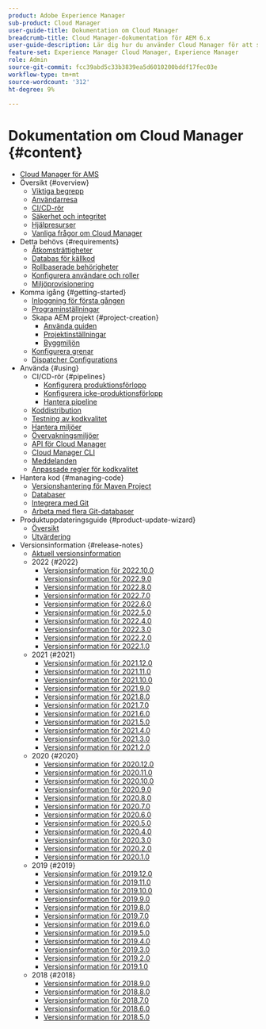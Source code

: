 ```yaml
---
product: Adobe Experience Manager
sub-product: Cloud Manager
user-guide-title: Dokumentation om Cloud Manager
breadcrumb-title: Cloud Manager-dokumentation för AEM 6.x
user-guide-description: Lär dig hur du använder Cloud Manager för att självhantera Adobe Experience Manager för AMS i molnet.
feature-set: Experience Manager Cloud Manager, Experience Manager
role: Admin
source-git-commit: fcc39abd5c33b3839ea5d6010200bddf17fec03e
workflow-type: tm+mt
source-wordcount: '312'
ht-degree: 9%

---
```



# Dokumentation om Cloud Manager {#content}

+ [Cloud Manager för AMS](introduction.md)
+ Översikt {#overview}
   + [Viktiga begrepp](overview/key-concepts.md)
   + [Användarresa](overview/user-journey.md)
   + [CI/CD-rör](overview/ci-cd-pipelines.md)
   + [Säkerhet och integritet](overview/security-and-privacy.md)
   + [Hjälpresurser](overview/help-resources.md)
   + [Vanliga frågor om Cloud Manager](overview/faqs.md)
+ Detta behövs {#requirements}
   + [Åtkomsträttigheter](requirements/access-rights.md)
   + [Databas för källkod](requirements/source-code-repository.md)
   + [Rollbaserade behörigheter](requirements/role-based-permissions.md)
   + [Konfigurera användare och roller](requirements/users-and-roles.md)
   + [Miljöprovisionering](requirements/environment-provisioning.md)
+ Komma igång {#getting-started}
   + [Inloggning för första gången](getting-started/first-time-login.md)
   + [Programinställningar](getting-started/program-setup.md)
   + Skapa AEM projekt {#project-creation}
      + [Använda guiden](getting-started/using-the-wizard.md)
      + [Projektinställningar](getting-started/project-setup.md)
      + [Byggmiljön](getting-started/build-environment.md)
   + [Konfigurera grenar](getting-started/configuring-branches.md)
   + [Dispatcher Configurations](getting-started/dispatcher-configurations.md)
+ Använda {#using}
   + CI/CD-rör {#pipelines}
      + [Konfigurera produktionsförlopp](using/production-pipelines.md)
      + [Konfigurera icke-produktionsförlopp](using/non-production-pipelines.md)
      + [Hantera pipeline](using/managing-pipelines.md)
   + [Koddistribution](using/code-deployment.md)
   + [Testning av kodkvalitet](using/code-quality-testing.md)
   + [Hantera miljöer](using/managing-environments.md)
   + [Övervakningsmiljöer](using/monitoring-environments.md)
   + [API för Cloud Manager](https://developer.adobe.com/experience-cloud/cloud-manager/reference/api/)
   + [Cloud Manager CLI](https://github.com/adobe/aio-cli-plugin-cloudmanager/blob/main/README.md)
   + [Meddelanden](using/notifications.md)
   + [Anpassade regler för kodkvalitet](using/custom-code-quality-rules.md)
+ Hantera kod {#managing-code}
   + [Versionshantering för Maven Project](managing-code/maven-project-version.md)
   + [Databaser](managing-code/repositories.md)
   + [Integrera med Git](managing-code/git-integration.md)
   + [Arbeta med flera Git-databaser](managing-code/multiple-git-repos.md)
+ Produktuppdateringsguide {#product-update-wizard}
   + [Översikt](product-update-wizard/overview.md)
   + [Utvärdering](product-update-wizard/evaluation.md)
+ Versionsinformation {#release-notes}
   + [Aktuell versionsinformation](release-notes/current.md)
   + 2022 {#2022}
      + [Versionsinformation för 2022.10.0](release-notes/2022/2022-10-0.md)
      + [Versionsinformation för 2022.9.0](release-notes/2022/2022-9-0.md)
      + [Versionsinformation för 2022.8.0](release-notes/2022/2022-8-0.md)
      + [Versionsinformation för 2022.7.0](release-notes/2022/2022-7-0.md)
      + [Versionsinformation för 2022.6.0](release-notes/2022/2022-6-0.md)
      + [Versionsinformation för 2022.5.0](release-notes/2022/2022-5-0.md)
      + [Versionsinformation för 2022.4.0](release-notes/2022/2022-4-0.md)
      + [Versionsinformation för 2022.3.0](release-notes/2022/2022-3-0.md)
      + [Versionsinformation för 2022.2.0](release-notes/2022/2022-2-0.md)
      + [Versionsinformation för 2022.1.0](release-notes/2022/2022-1-0.md)
   + 2021 {#2021}
      + [Versionsinformation för 2021.12.0](release-notes/2021/2021-12-0.md)
      + [Versionsinformation för 2021.11.0](release-notes/2021/2021-11-0.md)
      + [Versionsinformation för 2021.10.0](release-notes/2021/2021-10-0.md)
      + [Versionsinformation för 2021.9.0](release-notes/2021/2021-9-0.md)
      + [Versionsinformation för 2021.8.0](release-notes/2021/2021-8-0.md)
      + [Versionsinformation för 2021.7.0](release-notes/2021/2021-7-0.md)
      + [Versionsinformation för 2021.6.0](release-notes/2021/2021-6-0.md)
      + [Versionsinformation för 2021.5.0](release-notes/2021/2021-5-0.md)
      + [Versionsinformation för 2021.4.0](release-notes/2021/2021-4-0.md)
      + [Versionsinformation för 2021.3.0](release-notes/2021/2021-3-0.md)
      + [Versionsinformation för 2021.2.0](release-notes/2021/2021-2-0.md)
   + 2020 {#2020}
      + [Versionsinformation för 2020.12.0](release-notes/2020/2020-12-0.md)
      + [Versionsinformation för 2020.11.0](release-notes/2020/2020-11-0.md)
      + [Versionsinformation för 2020.10.0](release-notes/2020/2020-10-0.md)
      + [Versionsinformation för 2020.9.0](release-notes/2020/2020-9-0.md)
      + [Versionsinformation för 2020.8.0](release-notes/2020/2020-8-0.md)
      + [Versionsinformation för 2020.7.0](release-notes/2020/2020-7-0.md)
      + [Versionsinformation för 2020.6.0](release-notes/2020/2020-6-0.md)
      + [Versionsinformation för 2020.5.0](release-notes/2020/2020-5-0.md)
      + [Versionsinformation för 2020.4.0](release-notes/2020/2020-4-0.md)
      + [Versionsinformation för 2020.3.0](release-notes/2020/2020-3-0.md)
      + [Versionsinformation för 2020.2.0](release-notes/2020/2020-2-0.md)
      + [Versionsinformation för 2020.1.0](release-notes/2020/2020-1-0.md)
   + 2019 {#2019}
      + [Versionsinformation för 2019.12.0](release-notes/2019/2019-12-0.md)
      + [Versionsinformation för 2019.11.0](release-notes/2019/2019-11-0.md)
      + [Versionsinformation för 2019.10.0](release-notes/2019/2019-10-0.md)
      + [Versionsinformation för 2019.9.0](release-notes/2019/2019-9-0.md)
      + [Versionsinformation för 2019.8.0](release-notes/2019/2019-8-0.md)
      + [Versionsinformation för 2019.7.0](release-notes/2019/2019-7-0.md)
      + [Versionsinformation för 2019.6.0](release-notes/2019/2019-6-0.md)
      + [Versionsinformation för 2019.5.0](release-notes/2019/2019-5-0.md)
      + [Versionsinformation för 2019.4.0](release-notes/2019/2019-4-0.md)
      + [Versionsinformation för 2019.3.0](release-notes/2019/2019-3-0.md)
      + [Versionsinformation för 2019.2.0](release-notes/2019/2019-2-0.md)
      + [Versionsinformation för 2019.1.0](release-notes/2019/2019-1-0.md)
   + 2018 {#2018}
      + [Versionsinformation för 2018.9.0](release-notes/2018/2018-9-0.md)
      + [Versionsinformation för 2018.8.0](release-notes/2018/2018-8-0.md)
      + [Versionsinformation för 2018.7.0](release-notes/2018/2018-7-0.md)
      + [Versionsinformation för 2018.6.0](release-notes/2018/2018-6-0.md)
      + [Versionsinformation för 2018.5.0](release-notes/2018/2018-5-0.md)
